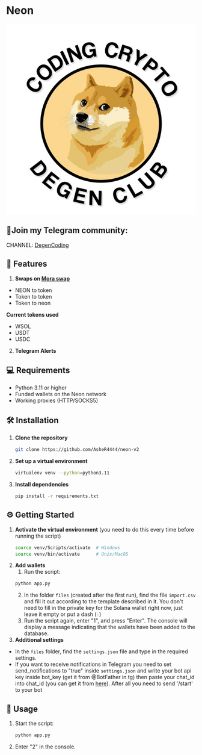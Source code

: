 # Neon

![Coding Crypto Degen Club](./image.png)

## 🔔Join my Telegram community:
CHANNEL: [DegenCoding](https://t.me/degencoding)

## 🚀 Features
1. **Swaps on [Mora swap](https://moraswap.com/exchange/swap)**
 - NEON to token
 - Token to token
 - Token to neon
 
**Current tokens used**
 - WSOL
 - USDT
 - USDC

2. **Telegram Alerts**
## 💻 Requirements

- Python 3.11 or higher
- Funded wallets on the Neon network
- Working proxies (HTTP/SOCKS5)

## 🛠️ Installation
1. **Clone the repository**
   ```bash
   git clone https://github.com/AsheR4444/neon-v2
   ```
2. **Set up a virtual environment**
   ```bash
   virtualenv venv --python=python3.11
   ```
3. **Install dependencies**
   ```bash
   pip install -r requirements.txt
   ```
## ⚙️ Getting Started
1. **Activate the virtual environment** (you need to do this every time before running the script)
    ```bash
    source venv/Scripts/activate  # Windows
    source venv/bin/activate      # Unix/MacOS
    ```
2. **Add wallets**
    1. Run the script:
    ```bash
    python app.py
    ```
    2. In the folder `files` (created after the first run), find the file `import.csv` and fill it out according to the template described in it. You don't need to fill in the private key for the Solana wallet right now, just leave it empty or put a dash (`-`)
    3. Run the script again, enter "1", and press "Enter". The console will display a message indicating that the wallets have been added to the database.
3. **Additional settings**   
- In the `files` folder, find the `settings.json` file and type in the required settings.
- If you want to receive notifications in Telegram you need to set send_notifications to "true" inside `settings.json` and write your bot api key inside bot_key (get it from @BotFather in tg) then paste your chat_id into chat_id (you can get it from [here](@userinfobot)).
After all you need to send '/start' to your bot
## 🚀 **Usage**
1. Start the script:
   ```bash
   python app.py
   ```
2. Enter "2" in the console.
